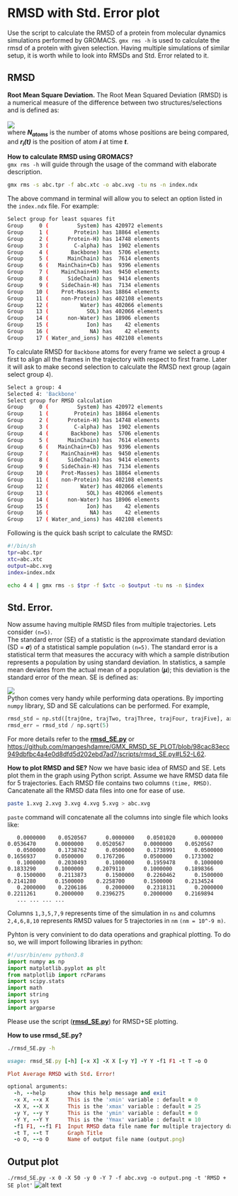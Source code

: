 # RMSD with Std. Error plot
Use the script to calculate the RMSD of a protein from molecular dynamics simulations performed by GROMACS.
`gmx rms -h` is used to calculate the rmsd of a protein with given selection.
Having multiple simulations of similar setup, it is worth while to look into RMSDs and Std. Error related to it.
## RMSD
**Root Mean Square Deviation.** The Root Mean Squared Deviation (RMSD) is a numerical measure of the difference between two structures/selections and is defined as: \
\
<img src="https://render.githubusercontent.com/render/math?math={RMSD}=\sqrt{\frac{1}{N_{atoms}}\sum_{i=1}^{N_{atoms}}\(r_i(t_1)-r_i(t_2))^2}"> \
where __*N<sub>atoms</sub>*__ is the number of atoms whose positions are being compared, and __*r<sub>i</sub>(t)*__ is the position of atom __*i*__ at time __*t*__.

**How to calculate RMSD using GROMACS?** \
`gmx rms -h` will guide through the usage of the command with elaborate description.
```sh
gmx rms -s abc.tpr -f abc.xtc -o abc.xvg -tu ns -n index.ndx
```
The above command in terminal will allow you to select an option listed in the `index.ndx` file. For example:
```sh
Select group for least squares fit
Group     0 (         System) has 420972 elements
Group     1 (        Protein) has 18864 elements
Group     2 (      Protein-H) has 14748 elements
Group     3 (        C-alpha) has  1902 elements
Group     4 (       Backbone) has  5706 elements
Group     5 (      MainChain) has  7614 elements
Group     6 (   MainChain+Cb) has  9396 elements
Group     7 (    MainChain+H) has  9450 elements
Group     8 (      SideChain) has  9414 elements
Group     9 (    SideChain-H) has  7134 elements
Group    10 (    Prot-Masses) has 18864 elements
Group    11 (    non-Protein) has 402108 elements
Group    12 (          Water) has 402066 elements
Group    13 (            SOL) has 402066 elements
Group    14 (      non-Water) has 18906 elements
Group    15 (            Ion) has    42 elements
Group    16 (             NA) has    42 elements
Group    17 ( Water_and_ions) has 402108 elements
```
To calculate RMSD for `Backbone` atoms for every frame we select a group `4` first to align all the frames in the trajectory with respect to first frame. Later it will ask to make second selection to calculate the RMSD next group (again select group `4`).
```sh
Select a group: 4
Selected 4: 'Backbone'
Select group for RMSD calculation
Group     0 (         System) has 420972 elements
Group     1 (        Protein) has 18864 elements
Group     2 (      Protein-H) has 14748 elements
Group     3 (        C-alpha) has  1902 elements
Group     4 (       Backbone) has  5706 elements
Group     5 (      MainChain) has  7614 elements
Group     6 (   MainChain+Cb) has  9396 elements
Group     7 (    MainChain+H) has  9450 elements
Group     8 (      SideChain) has  9414 elements
Group     9 (    SideChain-H) has  7134 elements
Group    10 (    Prot-Masses) has 18864 elements
Group    11 (    non-Protein) has 402108 elements
Group    12 (          Water) has 402066 elements
Group    13 (            SOL) has 402066 elements
Group    14 (      non-Water) has 18906 elements
Group    15 (            Ion) has    42 elements
Group    16 (             NA) has    42 elements
Group    17 ( Water_and_ions) has 402108 elements
```
Following is the quick bash script to calculate the RMSD:
```sh
#!/bin/sh
tpr=abc.tpr
xtc=abc.xtc
output=abc.xvg
index=index.ndx

echo 4 4 | gmx rms -s $tpr -f $xtc -o $output -tu ns -n $index
```
## Std. Error.
Now assume having multiple RMSD files from multiple trajectories. Lets consider `(n=5)`. \
The standard error (SE) of a statistic is the approximate standard deviation (SD = ***σ***) of a statistical sample population `(n=5)`. The standard error is a statistical term that measures the accuracy with which a sample distribution represents a population by using standard deviation. In statistics, a sample mean deviates from the actual mean of a population (***μ***); this deviation is the standard error of the mean. SE is defined as:

<img src="https://render.githubusercontent.com/render/math?math={SD}={\sigma}=\sqrt{ \frac{1}{n} \sum_{i=1}^{n} \(x_i-\mu)^2 }"> \
Python comes very handy while performing data operations. By importing `numpy` library, SD and SE calculations can be performed. For example, 
```py
rmsd_std = np.std([trajOne, trajTwo, trajThree, trajFour, trajFive], axis=0)
rmsd_err = rmsd_std / np.sqrt(5)
```
For more details refer to the **<a href="https://github.com/mangeshdamre/GMX_RMSD_SE_PLOT/blob/main/scripts/rmsd_SE.py" target="_blank">rmsd_SE.py</a>** or https://github.com/mangeshdamre/GMX_RMSD_SE_PLOT/blob/98cac83ecc949dbfbc4a4e0d8dfd5d202ebd7ad7/scripts/rmsd_SE.py#L52-L62.

**How to plot RMSD and SE?**
Now we have basic idea of RMSD and SE. Lets plot them in the graph using Python script.
Assume we have RMSD data file for 5 trajectories. Each RMSD file contains two columns `(time, RMSD)`. Cancatenate all the RMSD data files into one for ease of use.
```sh
paste 1.xvg 2.xvg 3.xvg 4.xvg 5.xvg > abc.xvg  
```
`paste` command will concatenate all the columns into single file which looks like:
```
   0.0000000    0.0520567	   0.0000000    0.0501020	   0.0000000    0.0536470	   0.0000000    0.0520567	   0.0000000    0.0520567
   0.0500000    0.1738762	   0.0500000    0.1738991	   0.0500000    0.1656937	   0.0500000    0.1767206	   0.0500000    0.1733002
   0.1000000    0.2030493	   0.1000000    0.1959478	   0.1000000    0.1833290	   0.1000000    0.2079110	   0.1000000    0.1898366
   0.1500000    0.2113873	   0.1500000    0.2260462	   0.1500000    0.2141280	   0.1500000    0.2258700	   0.1500000    0.2134524
   0.2000000    0.2206186	   0.2000000    0.2318131	   0.2000000    0.2211261	   0.2000000    0.2396275	   0.2000000    0.2169894
   ... ... ... ...
```
Columns `1,3,5,7,9` represents time of the simulation in `ns` and columns `2,4,6,8,10` represents RMSD values for 5 trajectories in `nm` `(nm = 10^-9 m)`.

Pyhton is very convinient to do data operations and graphical plotting. To do so, we will import following libraries in python:
```py
#!/usr/bin/env python3.8
import numpy as np
import matplotlib.pyplot as plt
from matplotlib import rcParams
import scipy.stats
import math
import string
import sys
import argparse
```
Please use the script (**<a href="https://github.com/mangeshdamre/GMX_RMSD_SE_PLOT/blob/main/scripts/rmsd_SE.py" target="_blank">rmsd_SE.py</a>**) for RMSD+SE plotting.

**How to use rmsd_SE.py?**
```sh
./rmsd_SE.py -h
```
```ruby
usage: rmsd_SE.py [-h] [-x X] -X X [-y Y] -Y Y -f1 F1 -t T -o O

Plot Average RMSD with Std. Error!

optional arguments:
  -h, --help       show this help message and exit
  -x X, --x X      This is the 'xmin' variable : default = 0
  -X X, --X X      This is the 'xmax' variable : default = 25
  -y Y, --y Y      This is the 'ymin' variable : default = 0
  -Y Y, --Y Y      This is the 'Ymax' variable : default = 10
  -f1 F1, --f1 F1  Input RMSD data file name for multiple trajectory data.
  -t T, --t T      Graph Title
  -o O, --o O      Name of output file name (output.png)
```

## Output plot
`./rmsd_SE.py -x 0 -X 50 -y 0 -Y 7 -f abc.xvg -o output.png -t 'RMSD + SE plot'`
![alt text](https://github.com/mangeshdamre/GMX_RMSD_SE_PLOT/blob/main/demo/output.png?raw=true)
